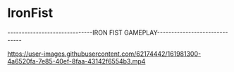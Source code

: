 # IronFist


------------------------------IRON FIST GAMEPLAY------------------------------

https://user-images.githubusercontent.com/62174442/161981300-4a6520fa-7e85-40ef-8faa-43142f6554b3.mp4

